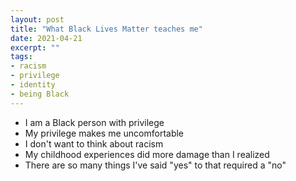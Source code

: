 ```yaml
---
layout: post
title: "What Black Lives Matter teaches me"
date: 2021-04-21
excerpt: ""
tags:
- racism
- privilege
- identity
- being Black
---
```

- I am a Black person with privilege
- My privilege makes me uncomfortable
- I don't want to think about racism
- My childhood experiences did more damage than I realized
- There are so many things I've said "yes" to that required a "no"
